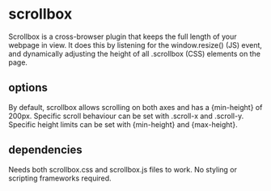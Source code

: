 # scrollbox
Scrollbox is a cross-browser plugin that keeps the full length of your webpage in view. It does this by listening for the window.resize() (JS) event, and dynamically adjusting the height of all .scrollbox (CSS) elements on the page.

## options
By default, scrollbox allows scrolling on both axes and has a {min-height} of 200px. 
Specific scroll behaviour can be set with .scroll-x and .scroll-y. 
Specific height limits can be set with {min-height} and {max-height}. 

## dependencies
Needs both scrollbox.css and scrollbox.js files to work. No styling or scripting frameworks required.
